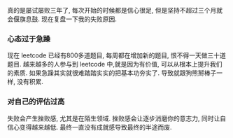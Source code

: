 真的是屡试屡败三年了, 每次开始的时候都是信心很足, 但是坚持不超过三个月就会偃旗息鼓.
现在复盘一下我的失败原因.

### 心态过于急躁
现在 leetcode 已经有800多道题目, 每周都在增加新的题目, 恨不得一天做三十道题目.
越来越多的人参与到 leetcode 中,就是因为有价值, 可以从根本上提升我们的素质. 
如果急躁其实就很难踏踏实实的把基本功夯实了. 导致就跟狗熊掰棒子一样, 没有积累.

### 对自己的评估过高
失败会产生挫败感, 尤其是在陌生领域. 挫败感会让逐步消磨你的意志力, 同时让自信心变得越来越低. 最终一直没有成就感导致最终的半途而废.
